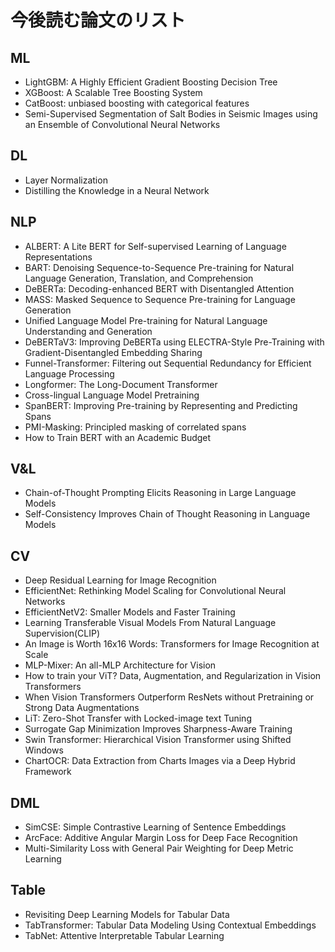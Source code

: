 # 今後読む論文のリスト

## ML
* LightGBM: A Highly Efficient Gradient Boosting Decision Tree
* XGBoost: A Scalable Tree Boosting System
* CatBoost: unbiased boosting with categorical features
* Semi-Supervised Segmentation of Salt Bodies in Seismic Images using an Ensemble of Convolutional Neural Networks

## DL
* Layer Normalization
* Distilling the Knowledge in a Neural Network

## NLP
* ALBERT: A Lite BERT for Self-supervised Learning of Language Representations
* BART: Denoising Sequence-to-Sequence Pre-training for Natural Language Generation, Translation, and Comprehension
* DeBERTa: Decoding-enhanced BERT with Disentangled Attention
* MASS: Masked Sequence to Sequence Pre-training for Language Generation
* Unified Language Model Pre-training for Natural Language Understanding and Generation
* DeBERTaV3: Improving DeBERTa using ELECTRA-Style Pre-Training with Gradient-Disentangled Embedding Sharing
* Funnel-Transformer: Filtering out Sequential Redundancy for Efficient Language Processing
* Longformer: The Long-Document Transformer
* Cross-lingual Language Model Pretraining
* SpanBERT: Improving Pre-training by Representing and Predicting Spans
* PMI-Masking: Principled masking of correlated spans
* How to Train BERT with an Academic Budget
## V&L
* Chain-of-Thought Prompting Elicits Reasoning in Large Language Models
* Self-Consistency Improves Chain of Thought Reasoning in Language Models
## CV
* Deep Residual Learning for Image Recognition
* EfficientNet: Rethinking Model Scaling for Convolutional Neural Networks
* EfficientNetV2: Smaller Models and Faster Training
* Learning Transferable Visual Models From Natural Language Supervision(CLIP)
* An Image is Worth 16x16 Words: Transformers for Image Recognition at Scale
* MLP-Mixer: An all-MLP Architecture for Vision
* How to train your ViT? Data, Augmentation, and Regularization in Vision Transformers
* When Vision Transformers Outperform ResNets without Pretraining or Strong Data Augmentations
* LiT: Zero-Shot Transfer with Locked-image text Tuning
* Surrogate Gap Minimization Improves Sharpness-Aware Training
* Swin Transformer: Hierarchical Vision Transformer using Shifted Windows
* ChartOCR: Data Extraction from Charts Images via a Deep Hybrid Framework
## DML
* SimCSE: Simple Contrastive Learning of Sentence Embeddings
* ArcFace: Additive Angular Margin Loss for Deep Face Recognition
* Multi-Similarity Loss with General Pair Weighting for Deep Metric Learning

## Table
* Revisiting Deep Learning Models for Tabular Data
* TabTransformer: Tabular Data Modeling Using Contextual Embeddings
* TabNet: Attentive Interpretable Tabular Learning